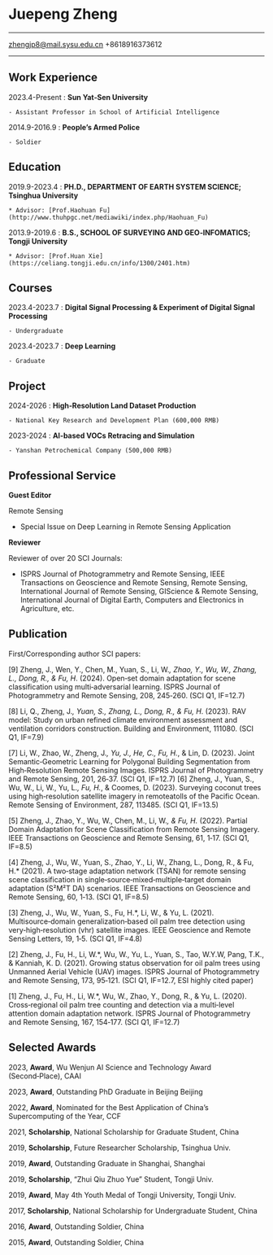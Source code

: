 Juepeng Zheng
============

-------------------     ----------------------------
zhengjp8@mail.sysu.edu.cn
+8618916373612
-------------------     ----------------------------

Work Experience
---------
2023.4-Present
:   **Sun Yat‑Sen University**

    - Assistant Professor in School of Artificial Intelligence


2014.9-2016.9
:   **People’s Armed Police**

    - Soldier


Education
---------

2019.9-2023.4
:   **PH.D., DEPARTMENT OF EARTH SYSTEM SCIENCE; Tsinghua University**

    * Advisor: [Prof.Haohuan Fu](http://www.thuhpgc.net/mediawiki/index.php/Haohuan_Fu)

2013.9-2019.6
:   **B.S., SCHOOL OF SURVEYING AND GEO‑INFOMATICS; Tongji University**

    * Advisor: [Prof.Huan Xie](https://celiang.tongji.edu.cn/info/1300/2401.htm)

Courses
----------

2023.4-2023.7
:   **Digital Signal Processing & Experiment of Digital Signal Processing**

    - Undergraduate

2023.4-2023.7
:   **Deep Learning**

    - Graduate


Project
----------

2024-2026
:   **High‑Resolution Land Dataset Production**

    - National Key Research and Development Plan (600,000 RMB)

2023-2024
:   **AI‑based VOCs Retracing and Simulation**

    - Yanshan Petrochemical Company (500,000 RMB)


Professional Service
--------------------

**Guest Editor**

Remote Sensing 

- Special Issue on Deep Learning in Remote Sensing Application

**Reviewer**

Reviewer of over 20 SCI Journals:

- ISPRS Journal of Photogrammetry and Remote Sensing, IEEE Transactions on Geoscience and Remote Sensing, Remote Sensing, International Journal of Remote Sensing, GIScience & Remote Sensing, International Journal of Digital Earth, Computers and Electronics in Agriculture, etc.

Publication
----------------------------------------

First/Corresponding author SCI papers:

[9] Zheng, J., Wen, Y., Chen, M., Yuan, S., Li, W.*, Zhao, Y., Wu, W., Zhang, L., Dong, R., & Fu, H*. (2024). Open‑set domain adaptation for scene classification using multi‑adversarial learning. ISPRS Journal of Photogrammetry and Remote Sensing, 208, 245‑260. (SCI Q1, IF=12.7)

[8] Li, Q., Zheng, J.*, Yuan, S., Zhang, L., Dong, R., & Fu, H*. (2023). RAV model: Study on urban refined climate environment assessment and ventilation corridors construction. Building and Environment, 111080. (SCI Q1, IF=7.9)

[7] Li, W., Zhao, W., Zheng, J.*, Yu, J., He, C., Fu, H.*, & Lin, D. (2023). Joint Semantic‑Geometric Learning for Polygonal Building Segmentation from High‑Resolution Remote Sensing Images. ISPRS Journal of Photogrammetry and Remote Sensing, 201, 26‑37. (SCI Q1, IF=12.7)
[6] Zheng, J., Yuan, S., Wu, W., Li, W., Yu, L.*, Fu, H.*, & Coomes, D. (2023). Surveying coconut trees using high‑resolution satellite imagery in remoteatolls of the Pacific Ocean. Remote Sensing of Environment, 287, 113485. (SCI Q1, IF=13.5)

[5] Zheng, J., Zhao, Y., Wu, W., Chen, M., Li, W.*, & Fu, H.* (2022). Partial Domain Adaptation for Scene Classification from Remote Sensing Imagery. IEEE Transactions on Geoscience and Remote Sensing, 61, 1‑17. (SCI Q1, IF=8.5)

[4] Zheng, J., Wu, W., Yuan, S., Zhao, Y., Li, W., Zhang, L., Dong, R., & Fu, H.* (2021). A two‑stage adaptation network (TSAN) for remote sensing scene classification in single‑source‑mixed‑multiple‑target domain adaptation (S²M²T DA) scenarios. IEEE Transactions on Geoscience and Remote
Sensing, 60, 1‑13. (SCI Q1, IF=8.5)

[3] Zheng, J., Wu, W., Yuan, S., Fu, H.*, Li, W., & Yu, L. (2021). Multisource‑domain generalization‑based oil palm tree detection using very‑high‑resolution (vhr) satellite images. IEEE Geoscience and Remote Sensing Letters, 19, 1‑5. (SCI Q1, IF=4.8)

[2] Zheng, J., Fu, H., Li, W.*, Wu, W., Yu, L., Yuan, S., Tao, W.Y.W, Pang, T.K., & Kanniah, K. D. (2021). Growing status observation for oil palm trees using Unmanned Aerial Vehicle (UAV) images. ISPRS Journal of Photogrammetry and Remote Sensing, 173, 95‑121. (SCI Q1, IF=12.7, ESI highly cited paper)

[1] Zheng, J., Fu, H., Li, W.*, Wu, W., Zhao, Y., Dong, R., & Yu, L. (2020). Cross‑regional oil palm tree counting and detection via a multi‑level attention domain adaptation network. ISPRS Journal of Photogrammetry and Remote Sensing, 167, 154‑177. (SCI Q1, IF=12.7)

Selected Awards
----------
2023, **Award**, Wu Wenjun AI Science and Technology Award (Second‑Place), CAAI

2023, **Award**, Outstanding PhD Graduate in Beijing Beijing

2022, **Award**, Nominated for the Best Application of China’s Supercomputing of the Year, CCF

2021, **Scholarship**, National Scholarship for Graduate Student, China

2019, **Scholarship**, Future Researcher Scholarship, Tsinghua Univ.

2019, **Award**, Outstanding Graduate in Shanghai, Shanghai

2019, **Scholarship**, “Zhui Qiu Zhuo Yue” Student, Tongji Univ.

2019, **Award**, May 4th Youth Medal of Tongji University, Tongji Univ.

2017, **Scholarship**, National Scholarship for Undergraduate Student, China

2016, **Award**, Outstanding Soldier, China

2015, **Award**, Outstanding Soldier, China
